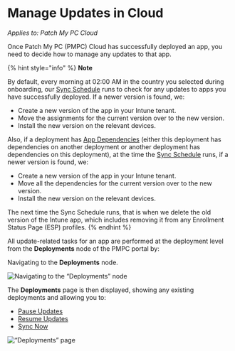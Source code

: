# Manage Updates in Cloud

_Applies to: Patch My PC Cloud_

Once Patch My PC (PMPC) Cloud has successfully deployed an app, you need to decide how to manage any updates to that app.

{% hint style="info" %}
**Note**

By default, every morning at 02:00 AM in the country you selected during onboarding, our [Sync Schedule](../../cloud-administration/manage-the-sync-schedule-in-cloud.md) runs to check for any updates to apps you have successfully deployed. If a newer version is found, we:

* Create a new version of the app in your Intune tenant.
* Move the assignments for the current version over to the new version.
* Install the new version on the relevant devices.

Also, if a deployment has [App Dependencies](../deploying-an-app-using-cloud/cloud-configurations-deployment-tab/dependencies-deployments.md) (either this deployment has dependencies on another deployment or another deployment has dependencies on this deployment), at the time the [Sync Schedule](../../cloud-administration/manage-the-sync-schedule-in-cloud.md) runs, if a newer version is found, we:

* Create a new version of the app in your Intune tenant.
* Move all the dependencies for the current version over to the new version.
* Install the new version on the relevant devices.

The next time the Sync Schedule runs, that is when we delete the old version of the Intune app, which includes removing it from any Enrollment Status Page (ESP) profiles.
{% endhint %}

All update-related tasks for an app are performed at the deployment level from the **Deployments** node of the PMPC portal by:

Navigating to the **Deployments** node.

![Navigating to the “Deployments” node](../../../.gitbook/assets/image-\(608\).png)

The **Deployments** page is then displayed, showing any existing deployments and allowing you to:

* [Pause Updates](pause-cloud-updates.md)
* [Resume Updates](resume-cloud-updates.md)
* [Sync Now](sync-now-cloud-feature.md)

![“Deployments” page](../../../.gitbook/assets/image-\(1787\).png)
